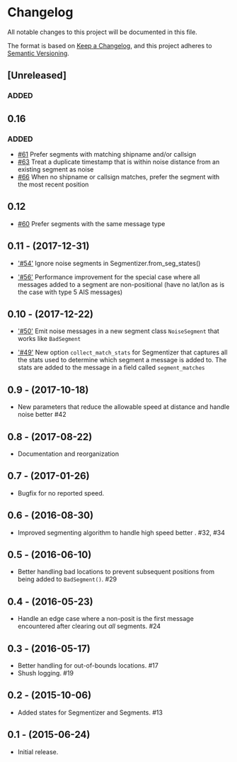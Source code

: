 # Changelog

All notable changes to this project will be documented in this file.

The format is based on [Keep a
Changelog](https://keepachangelog.com/en/1.0.0/), and this project adheres to
[Semantic Versioning](https://semver.org/spec/v2.0.0.html).

## [Unreleased]

### ADDED

## 0.16

### ADDED
* [#61](https://github.com/SkyTruth/gpsdio-segment/issues/61)
  Prefer segments with matching shipname and/or callsign
* [#63](https://github.com/SkyTruth/gpsdio-segment/issues/63)
  Treat a duplicate timestamp that is within noise distance from an existing segment as noise
* [#66](https://github.com/SkyTruth/gpsdio-segment/issues/66)
  When no shipname or callsign matches, prefer the segment with the most recent position

## 0.12
* [#60](https://github.com/SkyTruth/gpsdio-segment/pull/60) 
  Prefer segments with the same message type


## 0.11 - (2017-12-31)

* ['#54'](https://github.com/SkyTruth/gpsdio-segment/pull/54)
  Ignore noise segments in Segmentizer.from_seg_states()

* ['#56'](https://github.com/SkyTruth/gpsdio-segment/pull/56)
  Performance improvement for the special case where all messages added to a segment are 
  non-positional (have no lat/lon as is the case with type 5 AIS messages)

## 0.10 - (2017-12-22)

* ['#50'](https://github.com/SkyTruth/gpsdio-segment/pull/50)
  Emit noise messages in a new segment class `NoiseSegment` that works like 
  `BadSegment`

* ['#49'](https://github.com/SkyTruth/gpsdio-segment/pull/49)
  New option `collect_match_stats` for Segmentizer that captures all the stats used to 
  determine which segment a message is added to.  The stats are added to the message in 
  a field called `segment_matches`

  
## 0.9 - (2017-10-18)

- New parameters that reduce the allowable speed at distance and handle noise better #42


## 0.8 - (2017-08-22)

- Documentation and reorganization


## 0.7 - (2017-01-26)

- Bugfix for no reported speed.


## 0.6 - (2016-08-30)

- Improved segmenting algorithm to handle high speed better .  #32, #34


## 0.5 - (2016-06-10)

- Better handling bad locations to prevent subsequent positions from being added to `BadSegment()`.  #29


## 0.4 - (2016-05-23)

- Handle an edge case where a non-posit is the first message encountered after clearing out _all_ segments.  #24


## 0.3 - (2016-05-17)

- Better handling for out-of-bounds locations.  #17
- Shush logging.  #19


## 0.2 - (2015-10-06)

- Added states for Segmentizer and Segments.  #13


## 0.1 - (2015-06-24)

- Initial release.
